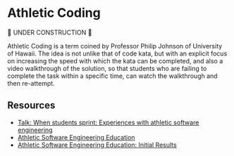 Athletic Coding
==============

:construction: UNDER CONSTRUCTION :construction:

Athletic Coding is a term coined by Professor Philip Johnson of University of Hawaii.  The idea is not unlike that of code kata, but with an explicit focus on increasing the speed with which the kata can be completed, and also a video walkthrough of the solution, so that students who are failing to complete the task within a specific time, can watch the walkthrough and then re-attempt.


Resources
--------

* [Talk: When students sprint: Experiences with athletic software engineering](http://philipmjohnson.org/talks/athletic/)
* [Athletic Software Engineering Education](http://philipmjohnson.org/2013/07/12/athletic-software-engineering-education/)
* [Athletic Software Engineering Education: Initial Results](http://philipmjohnson.org/2013/12/16/athletic-software-engineering-education-initial-results/)
